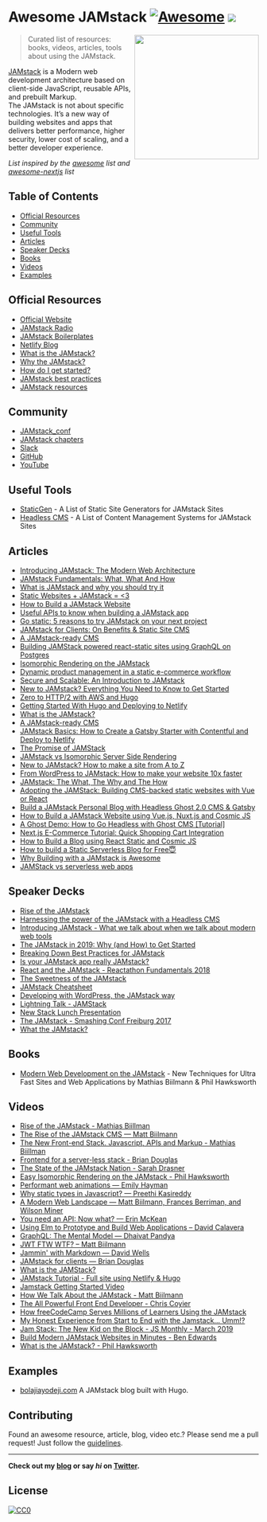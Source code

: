 # Awesome JAMstack [![Awesome](https://cdn.rawgit.com/sindresorhus/awesome/d7305f38d29fed78fa85652e3a63e154dd8e8829/media/badge.svg)](https://github.com/sindresorhus/awesome) ![](https://img.shields.io/badge/bolajiayodeji-approved-brightgreen.svg)

[<img src="https://github.com/BolajiAyodeji/awesome-jamstack/blob/master/jamstack-full-logo.svg" align="right" width="250">](https://github.com/jamstack)

> Curated list of resources: books, videos, articles, tools about using the JAMstack.

[JAMstack](https://jamstack.org/) is a Modern web development architecture based on client-side JavaScript, reusable APIs, and prebuilt Markup. <br />
The JAMstack is not about specific technologies. It’s a new way of building websites and apps that delivers better performance, higher security, lower cost of scaling, and a better developer experience.

*List inspired by the [awesome](https://github.com/sindresorhus/awesome) list and [awesome-nextjs](https://github.com/unicodeveloper/awesome-nextjs) list*

## Table of Contents
- [Official Resources](#official-resources)
- [Community](#community)
- [Useful Tools](#useful-tools)
- [Articles](#articles)
- [Speaker Decks](#speaker-decks)
- [Books](#books)
- [Videos](#videos)
- [Examples](#examples)

## Official Resources
* [Official Website](https://jamstack.org/)
* [JAMstack Radio](https://www.netlify.com/tags/podcast/)
* [JAMstack Boilerplates](https://templates.netlify.com/)
* [Netlify Blog](https://www.netlify.com/blog/)
* [What is the JAMstack?](https://jamstack.org/#what)
* [Why the JAMstack?](https://jamstack.org/#why)
* [How do I get started?](https://jamstack.org/#how)
* [JAMstack best practices](https://jamstack.org/best-practices/)
* [JAMstack resources](https://jamstack.org/resources/)

## Community
* [JAMstack_conf](https://jamstackconf.com/)
* [JAMstack chapters](https://jamstack.org/community/)
* [Slack](https://jamstack.org/slack/)
* [GitHub](https://github.com/jamstack/)
* [YouTube](https://www.youtube.com/channel/UC8bRyfU7ycLXnEBfvdorpUg)

## Useful Tools
* [StaticGen](https://www.staticgen.com/) - A List of Static Site Generators for JAMstack Sites
* [Headless CMS](https://headlesscms.org/) - A List of Content Management Systems for JAMstack Sites

## Articles
 * [Introducing JAMstack: The Modern Web Architecture](https://www.bolajiayodeji.com/introducing-jamstack-the-modern-web-architecture/)
 * [JAMstack Fundamentals: What, What And How](https://www.smashingmagazine.com/2019/06/jamstack-fundamentals-what-what-how/)
 * [What is JAMstack and why you should try it](https://www.giftegwuenu.com/what-is-ja-mstack-and-why-you-should-try-it)
 * [Static Websites + JAMstack = <3](https://julian.is/article/static-websites-and-jamstack/)
 * [How to Build a JAMstack Website](https://cosmicjs.com/blog/how-to-build-a-jamstack-website)
 * [Useful APIs to know when building a JAMstack app](https://blog.logrocket.com/jamstack-app-apis/)
 * [Go static: 5 reasons to try JAMstack on your next project](https://builtvisible.com/go-static-try-jamstack/)
 * [JAMstack for Clients: On Benefits & Static Site CMS](https://snipcart.com/blog/jamstack-clients-static-site-cms)
 * [A JAMstack-ready CMS](https://www.contentful.com/r/knowledgebase/jamstack-cms/)
 * [Building JAMStack powered react-static sites using GraphQL on Postgres](https://hashnode.com/post/building-jamstack-powered-react-static-sites-using-graphql-on-postgres-cjs1unp39001fjps2z5ux0k9g)
 * [Isomorphic Rendering on the JAMstack](https://www.hawksworx.com/blog/isomorphic-rendering-on-the-jam-stack/)
 * [Dynamic product management in a static e-commerce workflow](https://www.contentful.com/blog/2016/02/10/snipcart-middleman-contentful)
 * [Secure and Scalable: An Introduction to JAMstack](https://scotch.io/tutorials/secure-and-scalable-an-introduction-to-jamstack)
 * [New to JAMstack? Everything You Need to Know to Get Started](https://snipcart.com/blog/jamstack)
 * [Zero to HTTP/2 with AWS and Hugo](https://habd.as/zero-to-http-2-aws-hugo/)
 * [Getting Started With Hugo and Deploying to Netlify](https://www.bolajiayodeji.com/getting-started-with-hugo-and-deploying-to-netlify/)
 * [What is the JAMstack?](https://flaviocopes.com/jamstack/)
 * [A JAMstack-ready CMS](https://www.contentful.com/r/knowledgebase/jamstack-cms/)
 * [JAMstack Basics: How to Create a Gatsby Starter with Contentful and Deploy to Netlify](https://itnext.io/jamstack-basics-how-to-create-a-gatsby-starter-with-contentful-and-deploy-to-netlify-846354cc74bc)
 * [The Promise of JAMStack](https://blog.strapi.io/jamstack/)
 * [JAMstack vs Isomorphic Server Side Rendering](https://www.netlify.com/blog/2017/06/06/jamstack-vs-isomorphic-server-side-rendering/)
 * [New to JAMstack? How to make a site from A to Z](https://www.netlify.com/blog/2016/11/15/new-to-jamstack-how-to-make-a-site-from-a-to-z/)
 * [From WordPress to JAMstack: How to make your website 10x faster](https://hackernoon.com/from-wordpress-to-jamstack-how-to-make-your-website-10x-faster-e363abc46e2d)
 * [JAMstack: The What, The Why and The How](https://scotch.io/tutorials/jamstack-the-what-the-why-and-the-how)
 * [Adopting the JAMStack: Building CMS-backed static websites with Vue or React](https://www.codegram.com/blog/a-jamstack-journey-headless-content-management-with-vue-react/)
 * [Build a JAMstack Personal Blog with Headless Ghost 2.0 CMS & Gatsby](https://josebrowne.com/tutorial-static-blog-using-headless-ghost-2-0-gatsby-netlify/)
 * [How to Build a JAMstack Website using Vue.js, Nuxt.js and Cosmic JS](https://cosmicjs.com/articles/how-to-build-a-jamstack-website-using-vuejs-nuxtjs-and-cosmic-js-jws3mpy1)
 * [A Ghost Demo: How to Go Headless with Ghost CMS [Tutorial]](https://hashnode.com/post/a-ghost-demo-how-to-go-headless-with-ghost-cms-tutorial-cjy4fxmmr0001rts1pyp2ch2s)
 * [Next.js E-Commerce Tutorial: Quick Shopping Cart Integration](https://hashnode.com/post/nextjs-e-commerce-tutorial-quick-shopping-cart-integration-cjy074x9l0017zxs17tn6yp4d)
 * [How to Build a Blog using React Static and Cosmic JS](https://sumitkharche.hashnode.dev/how-to-build-a-blog-using-react-static-and-cosmic-js-cjxewj3xa000kjms1c9s0qaae)
 * [How to build a Static Serverless Blog for Free😇](https://sujaykundu.hashnode.dev/how-to-build-a-static-serverless-blog-for-free-cjwgqd96u001ezws1v8linwdk)
 * [Why Building with a JAMstack is Awesome](https://blog.angularindepth.com/why-building-with-a-jamstack-is-awesome-49618fd21198)
 * [JAMStack vs serverless web apps](https://fettblog.eu/jamstack-vs-serverless-web-apps/)
 
## Speaker Decks
* [Rise of the JAMstack](https://speakerdeck.com/biilmann/rise-of-the-jamstack)
* [Harnessing the power of the JAMstack with a Headless CMS](https://slides.com/bolajiayodeji/jamstack-headless-cms#/)
* [Introducing JAMstack - What we talk about when we talk about modern web tools](https://slides.com/khriztianmoreno/jamstack#/)
* [The JAMstack in 2019: Why (and How) to Get Started](https://slides.com/khriztianmoreno/the-jamstack-in-2019-why-and-how-to-get-started#/)
* [Breaking Down Best Practices for JAMstack](https://noti.st/jemimaabu/gNF5op/breaking-down-best-practices-for-jamstack)
* [Is your JAMstack app really JAMstack?](https://slides.com/obinnaekwuno/deck#/)
* [React and the JAMstack - Reactathon Fundamentals 2018](https://speakerdeck.com/biilmann/react-and-the-jamstack-reactathon-fundamentals-2018)
* [The Sweetness of the JAMstack](https://speakerdeck.com/kristinbaumann/the-sweetness-of-the-jamstack)
* [JAMstack Cheatsheet](https://speakerdeck.com/peduarte/jamstack-cheatsheet)
* [Developing with WordPress, the JAMstack way](https://speakerdeck.com/emaildano/developing-with-wordpress-the-jamstack-way)
* [Lightning Talk - JAMStack](https://speakerdeck.com/unicodeveloper/lightning-talk-jamstack)
* [New Stack Lunch Presentation](https://speakerdeck.com/biilmann/new-stack-lunch-presentation)
* [The JAMstack - Smashing Conf Freiburg 2017](https://speakerdeck.com/biilmann/the-jamstack-smashing-conf-freiburg-2017)
* [What the JAMstack?](https://speakerdeck.com/frontendne/what-the-jamstack)

## Books
* [Modern Web Development on the JAMstack](https://www.netlify.com/oreilly-jamstack/) - New Techniques for Ultra Fast Sites and Web Applications by Mathias Biilmann & Phil Hawksworth

## Videos

* [Rise of the JAMstack - Mathias Biillman](https://www.youtube.com/watch?v=uWTMEDEPw8c)
* [The Rise of the JAMstack CMS — Matt Biilmann](https://www.youtube.com/watch?v=IbNvjNtL1Oo)
* [The New Front-end Stack. Javascript, APIs and Markup - Mathias Biillman](https://vimeo.com/163522126)
* [Frontend for a server-less stack - Brian Douglas](https://www.youtube.com/watch?v=XpveOehxvoM)
* [The State of the JAMstack Nation - Sarah Drasner](https://www.youtube.com/watch?v=COAVmST41Q0)
* [Easy Isomorphic Rendering on the JAMstack - Phil Hawksworth](https://www.youtube.com/watch?v=lRg99MH6rhw)
* [Performant web animations — Emily Hayman](https://www.youtube.com/watch?v=vL4Hwp0z9YQ)
* [Why static types in Javascript? — Preethi Kasireddy](https://www.youtube.com/watch?v=E5y2dozTkZU)
* [A Modern Web Landscape — Matt Biilmann, Frances Berriman, and Wilson Miner](https://www.youtube.com/watch?v=8n5D4SDqIck)
* [You need an API: Now what? — Erin McKean](https://www.youtube.com/watch?v=uWOWTwJA4rc)
* [Using Elm to Prototype and Build Web Applications  – David Calavera](https://www.youtube.com/watch?v=Lmg9v2U6-y4)
* [GraphQL: The Mental Model — Dhaivat Pandya](https://www.youtube.com/watch?v=zWhVAN4Tg6M)
* [JWT FTW WTF? – Matt Biilmann](https://www.youtube.com/watch?v=4wOfjF1_j_0)
* [Jammin' with Markdown — David Wells](https://www.youtube.com/watch?v=LcgPRe7rLT4)
* [JAMstack for clients — Brian Douglas](https://www.youtube.com/watch?v=22XKtBjbEvU)
* [What is the JAMStack?](https://www.youtube.com/watch?v=Y8PXMbr0Kqo)
* [JAMstack Tutorial - Full site using Netlify & Hugo](https://www.youtube.com/watch?v=NSts93C9UeE)
* [Jamstack Getting Started Video](https://www.youtube.com/watch?v=3GdI04dLxyQ)
* [How We Talk About the JAMstack - Matt Biilmann](https://www.youtube.com/watch?v=VzQ0d8-nMhw)
* [The All Powerful Front End Developer - Chris Coyier](https://www.youtube.com/watch?v=grSxHfGoaeg)
* [How freeCodeCamp Serves Millions of Learners Using the JAMstack](https://www.youtube.com/watch?v=e5H7CI3yqPY)
* [My Honest Experience from Start to End with the Jamstack... Umm!?](https://www.youtube.com/watch?v=uFXGJ8hVvaU)
* [Jam Stack: The New Kid on the Block - JS Monthly - March 2019](https://www.youtube.com/watch?v=PzXpCNBcofw)
* [Build Modern JAMstack Websites in Minutes - Ben Edwards](https://www.youtube.com/watch?v=AHZjqYFfzyk)
* [What is the JAMstack? - Phil Hawksworth](https://www.youtube.com/watch?v=Opye_qcRdUo)

## Examples
* [bolajiayodeji.com](https://bolajiayodeji.com) A JAMstack blog built with Hugo.

## Contributing
Found an awesome resource, article, blog, video etc.? Please send me a pull request! Just follow the [guidelines](/CONTRIBUTING.md).

---
**Check out my [blog](https://bolajiayodeji.com) or say *hi* on [Twitter](https://twitter.com/iambolajiayo).**

## License
[![CC0](http://mirrors.creativecommons.org/presskit/buttons/88x31/svg/cc-zero.svg)](http://creativecommons.org/publicdomain/zero/1.0/)
